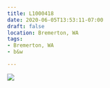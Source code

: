 ```yaml
---
title: L1000418
date: 2020-06-05T13:53:11-07:00
draft: false
location: Bremerton, WA
tags:
- Bremerton, WA
- b&w

---
```

![](https://d17enza3bfujl8.cloudfront.net/L1000418.jpg)
